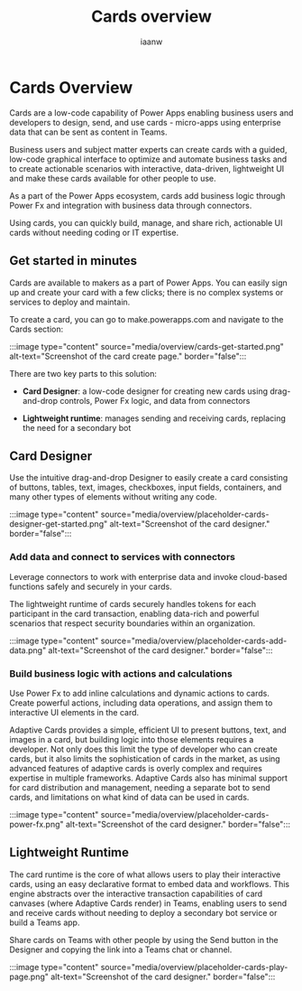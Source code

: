﻿---
title: "Cards overview"
description: "Get a quick overview of cards as a Power Apps capability and what issues this capability can help you solve"
keywords: "Cards, Power Apps, overview"
ms.date: 09/20/2022
ms.topic: article
author: iaanw
ms.author: iaanw
manager: shellyha
ms.reviewer: 
ms.custom: 
ms.collection: 
---

# Cards Overview

Cards are a low-code capability of Power Apps enabling business users and developers to design, send, and use cards - micro-apps using enterprise data that can be sent as content in Teams.

Business users and subject matter experts can create cards with a guided, low-code graphical interface to optimize and automate business tasks and to create actionable scenarios with interactive, data-driven, lightweight UI and make these cards available for other people to use.

As a part of the Power Apps ecosystem, cards add business logic through Power Fx and integration with business data through connectors.

Using cards, you can quickly build, manage, and share rich, actionable UI cards without needing coding or IT expertise.

## Get started in minutes

Cards are available to makers as a part of Power Apps. You can easily sign up and create your card with a few clicks; there is no complex systems or services to deploy and maintain.

To create a card, you can go to make.powerapps.com and navigate to the Cards section:  

:::image type="content" source="media/overview/cards-get-started.png" alt-text="Screenshot of the card create page." border="false":::

There are two key parts to this solution:

- **Card Designer**: a low-code designer for creating new cards using drag-and-drop controls, Power Fx logic, and data from connectors

- **Lightweight runtime**: manages sending and receiving cards, replacing the need for a secondary bot

## Card Designer

Use the intuitive drag-and-drop Designer to easily create a card consisting of buttons, tables, text, images, checkboxes, input fields, containers, and many other types of elements without writing any code.

:::image type="content" source="media/overview/placeholder-cards-designer-get-started.png" alt-text="Screenshot of the card designer." border="false":::

### Add data and connect to services with connectors

Leverage connectors to work with enterprise data and invoke cloud-based functions safely and securely in your cards.

The lightweight runtime of cards securely handles tokens for each participant in the card transaction, enabling data-rich and powerful scenarios that respect security boundaries within an organization.

:::image type="content" source="media/overview/placeholder-cards-add-data.png" alt-text="Screenshot of the card designer." border="false":::

### Build business logic with actions and calculations

Use Power Fx to add inline calculations and dynamic actions to cards. Create powerful actions, including data operations, and assign them to interactive UI elements in the card.

Adaptive Cards provides a simple, efficient UI to present buttons, text, and images in a card, but building logic into those elements requires a developer. Not only does this limit the type of developer who can create cards, but it also limits the sophistication of cards in the market, as using advanced features of adaptive cards is overly complex and requires expertise in multiple frameworks. Adaptive Cards also has minimal support for card distribution and management, needing a separate bot to send cards, and limitations on what kind of data can be used in cards.

:::image type="content" source="media/overview/placeholder-cards-power-fx.png" alt-text="Screenshot of the card designer." border="false":::

## Lightweight Runtime

The card runtime is the core of what allows users to play their interactive cards, using an easy declarative format to embed data and workflows. This engine abstracts over the interactive transaction capabilities of card canvases (where Adaptive Cards render) in Teams, enabling users to send and receive cards without needing to deploy a secondary bot service or build a Teams app.

Share cards on Teams with other people by using the Send button in the Designer and copying the link into a Teams chat or channel.

:::image type="content" source="media/overview/placeholder-cards-play-page.png" alt-text="Screenshot of the card designer." border="false":::
